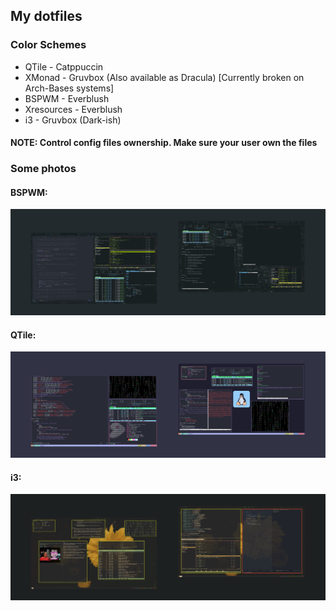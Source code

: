 ## My dotfiles

### Color Schemes

- QTile		- Catppuccin
- XMonad	- Gruvbox (Also available as Dracula) [Currently broken on Arch-Bases systems]
- BSPWM		- Everblush
- Xresources 	- Everblush
- i3		- Gruvbox (Dark-ish)

#### NOTE: Control config files ownership. Make sure your user own the files

### Some photos

#### BSPWM:
![EverBlush](assets/artix-everblush.png)

#### QTile:
![Catppuccin](assets/gentoo-catppuccin.png)

#### i3:
![Gruvbox](assets/openbsd-gruvbox.png)

